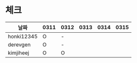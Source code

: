 # 체크

| 날짜         |0311|0312|0313|0314|0315|
|------------|---|---|---|---|---|
| honki12345 |O|-||||
| derevgen   |O|-||||
| kimjiheej |O|O||||
